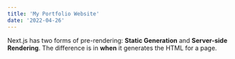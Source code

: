 ```yaml
---
title: 'My Portfolio Website'
date: '2022-04-26'
---
```


Next.js has two forms of pre-rendering: **Static Generation** and **Server-side Rendering**. The difference is in **when** it generates the HTML for a page.